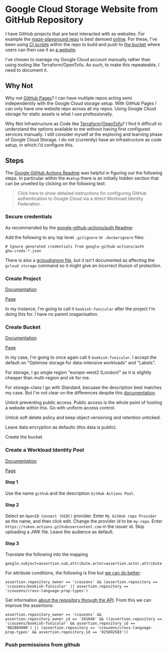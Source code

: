 # Google Cloud Storage Website from GitHub Repository

I have GitHub projects that are best interacted with as websites. For example
the [maze-playground repo](https://github.com/ccouzens/maze-playground) is best
demoed [online](https://storage.googleapis.com/maze-playground/game.html). For
these, I've been using
[CI scripts](https://github.com/ccouzens/maze-playground/blob/main/build-and-release.bash)
within the repo to build and push to
[the bucket](https://console.cloud.google.com/storage/browser/maze-playground)
where users can then use it as
[a website](https://storage.googleapis.com/maze-playground/game.html).

I've chosen to manage my Google Cloud account manually rather than using tooling
like Terraform/OpenTofu. As such, to make this repeateable, I need to document
it.

## Why Not

Why not [GitHub Pages](https://docs.github.com/en/pages)? I can have multiple
repos acting semi independentily with the Google Cloud storage setup. With
GitHub Pages I can only have one website repo across all my repos. Using Google
Cloud storage for static assets is what I use professionally.

Why Not Infrastructure as Code like
[Terraform](https://www.terraform.io/)/[OpenTofu](https://opentofu.org/)? I find
it difficult to understand the options available to me without having first
configured services manually. I still consider myself at the exploring and
learning phase of Google Cloud Storage. I do not (currently) have an
infrastructure as code setup, in which I'd configure this.

## Steps

The
[Google GitHub Actions Readme](https://github.com/google-github-actions/auth/blob/v2.1.8/README.md)
was helpful in figuring out the following steps. In particular within the
`#setup` there is an initially hidden section that can be unveiled by clicking
on the following text:

> Click here to show detailed instructions for configuring GitHub authentication
> to Google Cloud via a direct Workload Identity Federation.

### Secure credentials

As recommended by the
[google-github-actions/auth Readme](https://github.com/google-github-actions/auth/blob/v2.1.8/README.md#prerequisites):

Add the following to any top level `.gitignore` or `.dockerignore` files:

```
# Ignore generated credentials from google-github-actions/auth
gha-creds-*.json
```

There is also a
[gcloudignore file](https://cloud.google.com/sdk/gcloud/reference/topic/gcloudignore),
but it isn't documented as affecting the `gcloud storage` command so it might
give an incorrect illusion of protection.

### Create Project

[Documentation](https://developers.google.com/workspace/guides/create-project)

[Page](https://console.cloud.google.com/projectcreate)

In my instance, I'm going to call it `bookish-funicular` after the project I'm
doing this for. I have no parent oraganisation.

### Create Bucket

[Documentation](https://cloud.google.com/storage/docs/creating-buckets)

[Page](https://console.cloud.google.com/storage/create-bucket)

In my case, I'm going to once again call it `bookish-funicular`. I accept the
default on "Optimise storage for data-intensive workloads" and "Labels".

For storage, I go single region "europe-west2 (London)" as it is slightly
cheaper than multi-region and ok for me.

For storage-class I go with Standard, becuase the description best matches my
case. But I'm not clear on the differences despite this
[documentation](https://cloud.google.com/storage/docs/storage-classes).

Untick preventing public access. Public access is the whole point of hosting a
website within this. Go with uniform access control.

Untick soft delete policy and keep object versioning and retention unticked.

Leave data encryption as defaults (this data is public).

Create the bucket.

### Create a Workload Identity Pool

[Documentation](https://cloud.google.com/iam/docs/manage-workload-identity-pools-providers)

[Page](https://console.cloud.google.com/iam-admin/workload-identity-pools/create)

#### Step 1

Use the name `github` and the description `GitHub Actions Pool`.

#### Step 2

Select an `OpenID Connect (OIDC)` provider. Enter `My GitHub repo Provider` as
the name, and then click edit. Change the provider id to be `my-repo`. Enter
`https://token.actions.githubusercontent.com` in the issuer id. Skip uploading a
JWK file. Leave the audience as default.

#### Step 3

Translate the following into the mapping

```
google.subject=assertion.sub,attribute.actor=assertion.actor,attribute.repository=assertion.repository,attribute.repository_owner=assertion.repository_owner
```

For attribute conditions, the following is fine but
[we can do better](https://github.com/google-github-actions/auth/blob/v2.1.8/docs/SECURITY_CONSIDERATIONS.md#use-githubs-numeric-immutable-values):

```
assertion.repository_owner == 'ccouzens' && (assertion.repository == 'ccouzens/bookish-funicular' || assertion.repository == 'ccouzens/cross-language-prop-types')
```

Get information
[about the repository through the API](https://api.github.com/repos/ccouzens/cross-language-prop-types).
From this we can improve the assertions:

```
assertion.repository_owner == 'ccouzens' && assertion.repository_owner_id == '241046' && ((assertion.repository == 'ccouzens/bookish-funicular' && assertion.repository_id == '882804906') || (assertion.repository == 'ccouzens/cross-language-prop-types' && assertion.repository_id == '925692583'))
```

### Push permissions from github

